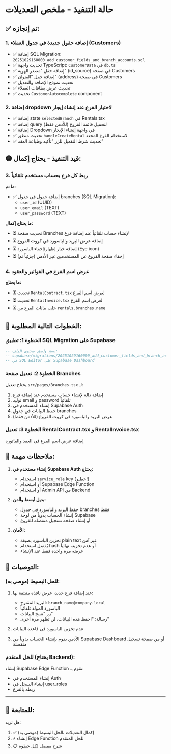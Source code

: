 # حالة التنفيذ - ملخص التعديلات

## ✅ تم إنجازه:

### 1. إضافة حقول جديدة في جدول العملاء (Customers)

- ✅ إضافة SQL Migration: `20251029160000_add_customer_fields_and_branch_accounts.sql`
- ✅ تحديث واجهة TypeScript: `CustomerData` في `db.ts`
- ✅ إضافة حقل "مصدر الهوية" (id_source) في صفحة Customers
- ✅ إضافة حقل "العنوان" (address) في صفحة Customers
- ✅ تحديث نموذج الإضافة والتعديل
- ✅ تحديث عرض بطاقات العملاء
- ✅ تحديث `CustomerAutocomplete` component

### 2. إضافة dropdown لاختيار الفرع عند إنشاء إيجار

- ✅ إضافة state `selectedBranch` في Rentals.tsx
- ✅ إضافة query لتحميل قائمة الفروع (للأدمن فقط)
- ✅ إضافة Dropdown في واجهة إنشاء الإيجار
- ✅ تحديث منطق `handleCreateRental` لاستخدام الفرع المحدد
- ✅ تحديث شرط التفعيل للزر "تأكيد وطباعة العقد"

## 🟡 قيد التنفيذ - يحتاج إكمال:

### 3. ربط كل فرع بحساب مستخدم تلقائياً

**ما تم:**

- ✅ إضافة حقول في جدول branches (SQL Migration):
  - `user_id` (UUID)
  - `user_email` (TEXT)
  - `user_password` (TEXT)

**ما يحتاج إكمال:**

- ⏳ تحديث صفحة Branches لإنشاء حساب تلقائياً عند إضافة فرع
- ⏳ إضافة عرض البريد والباسورد في كروت الفروع
- ⏳ إضافة خيار إظهار/إخفاء الباسورد (Eye icon)
- ⏳ إخفاء صفحة الفروع عن المستخدمين غير الأدمن (جزئياً تم)

### 4. عرض اسم الفرع في الفواتير والعقود

**ما يحتاج:**

- ⏳ تحديث `RentalContract.tsx` لعرض اسم الفرع
- ⏳ تحديث `RentalInvoice.tsx` لعرض اسم الفرع
- ⏳ جلب بيانات الفرع من `rentals.branches.name`

## 📝 الخطوات التالية المطلوبة:

### الخطوة 1: تطبيق SQL Migration على Supabase

```sql
-- نسخ ولصق محتوى الملف:
-- supabase/migrations/20251029160000_add_customer_fields_and_branch_accounts.sql
-- في SQL Editor على Supabase Dashboard
```

### الخطوة 2: تعديل صفحة Branches

يحتاج تعديل `src/pages/Branches.tsx` لـ:

1. إضافة دالة لإنشاء حساب مستخدم عند إضافة فرع
2. توليد email و password تلقائياً
3. إنشاء المستخدم في Supabase Auth
4. حفظ البيانات في جدول branches
5. عرض البريد والباسورد في كروت الفروع (للأدمن فقط)

### الخطوة 3: تعديل RentalContract.tsx و RentalInvoice.tsx

إضافة عرض اسم الفرع في العقد والفاتورة

## 🔴 ملاحظات مهمة:

1. **إنشاء مستخدم في Supabase Auth يحتاج:**
   - استخدام `service_role` key (خطير!)
   - أو استخدام Supabase Edge Function
   - أو استخدام Admin API من Backend
2. **بديل أبسط وأأمن:**

   - حفظ البريد والباسورد في جدول branches فقط
   - إنشاء الحساب يدوياً من لوحة Supabase
   - أو إنشاء صفحة تسجيل منفصلة للفروع

3. **الأمان:**
   - تخزين الباسورد بصيغة plain text غير آمن
   - يُفضل استخدام hash أو عدم تخزينه نهائياً
   - عرضه مرة واحدة فقط عند الإنشاء

## 🎯 التوصيات:

### للحل البسيط (موصى به):

1. عند إضافة فرع جديد، عرض نافذة منبثقة بها:

   - البريد المقترح: `branch_name@company.local`
   - الباسورد المولد تلقائياً
   - زر "نسخ البيانات"
   - رسالة: "احفظ هذه البيانات، لن تظهر مرة أخرى"

2. عدم تخزين الباسورد في قاعدة البيانات

3. الأدمن يقوم بإنشاء الحساب يدوياً من Supabase Dashboard
   أو من صفحة تسجيل منفصلة

### للحل المتقدم (يحتاج Backend):

إنشاء Supabase Edge Function تقوم بـ:

- إنشاء المستخدم في Auth
- إنشاء السجل في user_roles
- ربطه بالفرع

---

## 🚀 للمتابعة:

هل تريد:

1. ✅ إكمال التعديلات بالحل البسيط (موصى به)
2. ⚡ إنشاء Edge Function للحل المتقدم
3. 📋 شرح مفصل لكل خطوة
